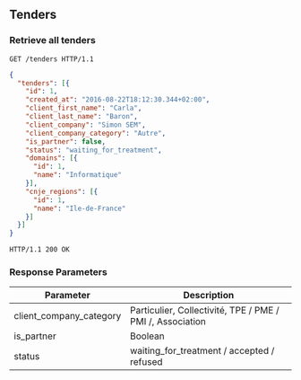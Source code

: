 ## Tenders
### Retrieve all tenders

```http
GET /tenders HTTP/1.1
```

```json
{
  "tenders": [{
    "id": 1,
    "created_at": "2016-08-22T18:12:30.344+02:00",
    "client_first_name": "Carla",
    "client_last_name": "Baron",
    "client_company": "Simon SEM",
    "client_company_category": "Autre",
    "is_partner": false,
    "status": "waiting_for_treatment",
    "domains": [{
      "id": 1,
      "name": "Informatique"
    }],
    "cnje_regions": [{
      "id": 1,
      "name": "Ile-de-France"
    }]
  }]
}
```

```http
HTTP/1.1 200 OK
```

### Response Parameters

Parameter               | Description
----------------------- | ------
client_company_category | Particulier, Collectivité, TPE / PME / PMI /, Association 
is_partner              | Boolean
status                  | waiting_for_treatment / accepted / refused